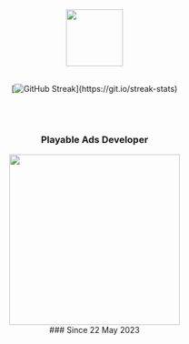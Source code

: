 <div id="header" align="center">
  <img src="https://i.giphy.com/media/7Z49eulwv4aGY35RaD/giphy.webp" width="100"/>
<br><br>

[![GitHub Streak](http://github-readme-streak-stats.herokuapp.com/?user=MladenovaKristina&theme=transparent&background=rgba(255,0,0,0))](https://git.io/streak-stats)

<br><br>
### Playable Ads Developer 
<img src="https://www.crazylabs.com/wp-content/uploads/2022/04/CL-logo-big.png" width="300"/>
<br>
### Since 22 May 2023
</div>
